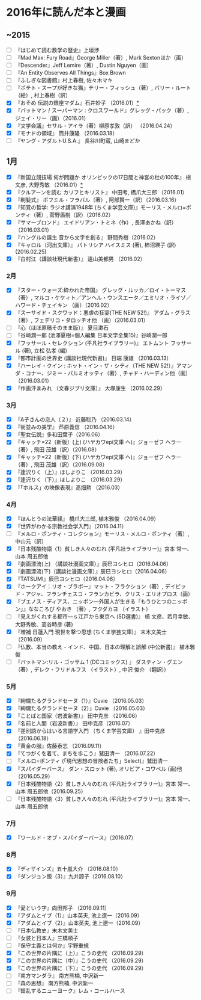 # 2016年に読んだ本と漫画

## ~2015

- [ ] 『はじめて読む数学の歴史』上垣渉
- [ ] 『Mad Max: Fury Road』George Miller（著）, Mark Sextonほか（画）
- [ ] 『Descender』Jeff Lemire（著）, Dustin Nguyen（画）
- [ ] 『An Entity Observes All Things』Box Brown
- [ ] 『ふしぎな図書館』村上春樹, 佐々木マキ
- [ ] 『ポテト・スープが好きな猫』テリー・フィッシュ（著）, バリー・ルート（絵）, 村上春樹（訳）
- [x] 『おそめ 伝説の銀座マダム』石井妙子 （2016.01）[*](http://dump.isbsh.asia/post/136752667778)
- [x] 『バットマン / スーパーマン : クロスワールド』グレッグ・パック（著）, ジェイ・リー（画）（2016.01）
- [x] 『文学会議』セサル・アイラ（著）柳原孝敦（訳） （2016.04.24）
- [x] 『モナドの領域』 筒井康隆 （2016.03.18）
- [ ] 『ヤング・アダルトU.S.A.』 長谷川町蔵, 山崎まどか

## 1月

- [x] 『新国立競技場 何が問題か オリンピックの17日間と神宮の杜の100年』 槇文彦, 大野秀敏 （2016.01）[*](http://dump.isbsh.asia/post/136753711483)
- [x] 『クルアーンを読む カリフとキリスト』 中田考, 橋爪大三郎 （2016.01）
- [x] 『剃髪式』 ボフミル・フラバル（著）,  阿部賢一（訳）（2016.03.16）
- [x] 『知覚の哲学: ラジオ講演1948年 (ちくま学芸文庫)』モーリス・メルロ=ポンティ（著）, 菅野盾樹（訳）（2016.02）
- [x] 『サマーブロンド』 エイドリアン・トミネ（作）, 長澤あかね（訳）（2016.03.01）
- [x] 『ハングルの誕生 音から文字を創る』 野間秀樹（2016.02）
- [x] 『キャロル（河出文庫）』 パトリシア ハイスミス (著), 柿沼瑛子 (訳) (2016.02.25)
- [x] 『白村江（講談社現代新書）』 遠山美都男 （2016.02）

### 2月

- [x] 『スター・ウォーズ:砕かれた帝国』 グレッグ・ルッカ／ロイ・トーマス（著）, マルコ・ケケィト／アンヘル・ウンスエータ／エミリオ・ライゾ／ハワード・チェイキン （画）（2016.02）
- [x] 『スーサイド・スクワッド：悪虐の狂宴(THE NEW 52!)』 アダム・グラス（著）, フェデリコ・ダロッチオ他 （画）（2016.03.01）
- [ ] 『心（ほぼ原稿そのまま版）』 夏目漱石
- [ ] 『谷崎潤一郎 (池澤夏樹=個人編集 日本文学全集15)』谷崎潤一郎
- [x] 『フッサール・セレクション (平凡社ライブラリー)』 エトムント フッサール (著), 立松 弘孝 (編)
- [x] 『都市計画の世界史 (講談社現代新書)』 日端 康雄 （2016.03.13）
- [x] 『ハーレイ・クイン : ホット・イン・ザ・シティ（THE NEW 52!）』アマンダ・コナー、ジミー・パルミオッティ（著）, チャド・ハーディン他（画）（2016.03.01）
- [x] 『作画汗まみれ （文春ジブリ文庫）』 大塚康生 （2016.02.29）

### 3月

- [x] 『A子さんの恋人（２）』 近藤聡乃 （2016.03.14）
- [x] 『街並みの美学』 芦原義信 （2016.04.16）
- [x] 『聖女伝説』多和田葉子（2016.06）
- [x] 『キャッチ=22〔新版〕(上) (ハヤカワepi文庫 ヘ)』ジョーゼフ ヘラー（著）,  飛田 茂雄（訳）（2016.08）
- [x] 『キャッチ=22〔新版〕(下) (ハヤカワepi文庫 ヘ)』ジョーゼフ ヘラー（著）,  飛田 茂雄（訳）（2016.09.08）
- [x] 『逢沢りく（上）』ほしよりこ （2016.03.29）
- [x] 『逢沢りく（下）』ほしよりこ （2016.03.29）
- [x] 『「ホルス」の映像表現』高畑勲 （2016.03）

### 4月

- [x] 『ほんとうの法華経』 橋爪大三郎, 植木雅俊 （2016.04.09）
- [x] 『世界がわかる宗教社会学入門』（2016.04.11）
- [ ] 『メルロ・ポンティ・コレクション』モーリス・メルロ・ポンティ（著）, 中山元（訳）
- [x] 『日本残酷物語〈1〉貧しき人々のむれ (平凡社ライブラリー)』宮本 常一、 山本 周五郎他
- [x] 『劇画漂流(上) （講談社漫画文庫）』辰巳ヨシヒロ（2016.04.06）
- [x] 『劇画漂流(下)（講談社漫画文庫）』辰巳ヨシヒロ（2016.04.06）
- [x] 『TATSUMI』辰巳ヨシヒロ（2016.04.06）
- [x] 『ホークアイ：リオ・ブラボー』マット・フラクション（著）, デイビッド・アジャ、フランチェスコ・フランカビラ、クリス・エリオプロス（画）
- [x] 『ブエノス・ディアス、ニッポン―外国人が生きる「もうひとつのニッポン」』ななころび やおき  （著）, フクダカヨ （イラスト）
- [ ] 『見えがくれする都市―ｓ江戸から東京へ (SD選書)』  槙 文彦、若月幸敏、大野秀敏、高谷時彦 (著) 
- [x] 『増補 日蓮入門 現世を撃つ思想 (ちくま学芸文庫)』 末木文美士 （2016.09）
- [ ] 『仏教、本当の教え - インド、中国、日本の理解と誤解 (中公新書)』 植木雅俊
- [ ] 『バットマン:リル・ゴッサム 1 (DCコミックス) 』 ダスティン・グエン （著）, デレク・フリドルフス （イラスト）, 中沢 俊介 （翻訳)）

### 5月

- [x] 『絢爛たるグランドセーヌ（1）』Cuvie （2016.05.03）
- [x] 『絢爛たるグランドセーヌ（2）』Cuvie （2016.05.03）
- [x] 『ことばと国家（岩波新書）』 田中克彦 （2016.06）
- [x] 『名前と人間（岩波新書）』 田中克彦（2016.07）
- [x] 『差別語からはいる言語学入門 （ちくま学芸文庫） 』田中克彦 （2016.06.18）
- [x] 『黄金の服』佐藤泰志 （2016.09.11）
- [x] 『てつがくを着て、まちを歩こう』鷲田清一 （2016.07.22）
- [ ] 『メルロ=ポンティ (「現代思想の冒険者たち」Select)』鷲田清一
- [x] 『スパイダーバース』 ダン・スロット (著), オリビア・コワペル (画)他 （2016.05.29）
- [x] 『日本残酷物語〈2〉貧しき人々のむれ (平凡社ライブラリー)』宮本 常一、 山本 周五郎他（2016.09.25）
- [ ] 『日本残酷物語〈3〉貧しき人々のむれ (平凡社ライブラリー)』宮本 常一、 山本 周五郎他

### 7月

- [x] 『ワールド・オブ・スパイダーバース』（2016.07）

### 8月

- [x] 『ディザインズ』五十嵐大介 （2016.08.10）
- [x] 『ダンジョン飯（3）』九井諒子（2016.08.10）

### 9月

- [x] 『愛という字』向田邦子 （2016.09.11）
- [x] 『アダムとイブ（1）』山本英夫, 池上遼一（2016.09）
- [x] 『アダムとイブ（2）』山本英夫, 池上遼一（2016.09）
- [ ] 『日本仏教史』末木文美士
- [ ] 『女装と日本人』三橋順子
- [ ] 『保守主義とは何か』宇野重規
- [x] 『この世界の片隅に（上）』こうの史代 （2016.09.29）
- [x] 『この世界の片隅に（中）』こうの史代 （2016.09.29）
- [x] 『この世界の片隅に（下）』こうの史代 （2016.09.29）
- [ ] 『南方マンダラ』 南方熊楠, 中沢新一
- [ ] 『森の思想』 南方熊楠, 中沢新一
- [ ] 『錯乱するニューヨーク』レム・コールハース